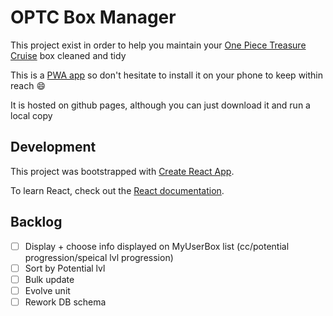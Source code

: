 # OPTC Box Manager

This project exist in order to help you maintain your [One Piece Treasure Cruise](https://optc-ww.channel.or.jp/en/) box cleaned and tidy

This is a [PWA app](https://web.dev/progressive-web-apps/) so don't hesitate to install it on your phone to keep within reach 😄

It is hosted on github pages, although you can just download it and run a local copy

## Development

This project was bootstrapped with [Create React App](https://github.com/facebook/create-react-app).

To learn React, check out the [React documentation](https://reactjs.org/).

## Backlog

- [ ] Display + choose info displayed on MyUserBox list (cc/potential progression/speical lvl progression)
- [ ] Sort by Potential lvl
- [ ] Bulk update
- [ ] Evolve unit
- [ ] Rework DB schema
